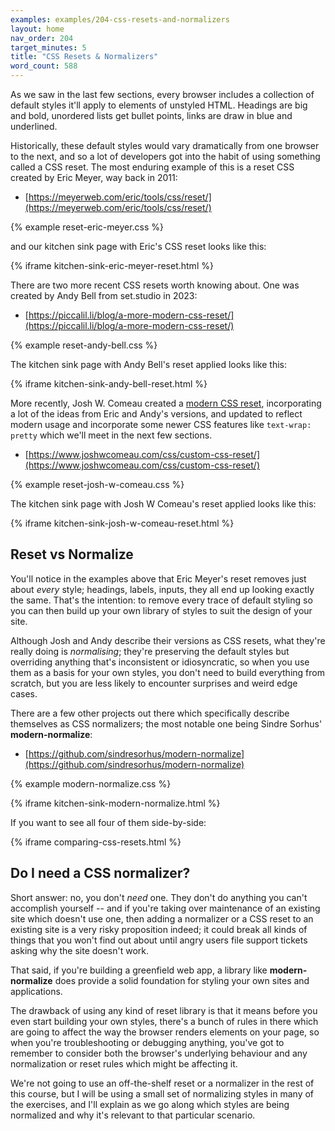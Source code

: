```yaml
---
examples: examples/204-css-resets-and-normalizers
layout: home
nav_order: 204
target_minutes: 5
title: "CSS Resets & Normalizers"
word_count: 588
---
```

As we saw in the last few sections, every browser includes a collection of default styles it'll apply to elements of unstyled HTML. Headings are big and bold, unordered lists get bullet points, links are draw in blue and underlined.

Historically, these default styles would vary dramatically from one browser to the next, and so a lot of developers got into the habit of using something called a CSS reset. The most enduring example of this is a reset CSS created by Eric Meyer, way back in 2011:

* [https://meyerweb.com/eric/tools/css/reset/](https://meyerweb.com/eric/tools/css/reset/)

{% example reset-eric-meyer.css %}

and our kitchen sink page with Eric's CSS reset looks like this:

{% iframe kitchen-sink-eric-meyer-reset.html %}

There are two more recent CSS resets worth knowing about. One was created by Andy Bell from set.studio in 2023:

* [https://piccalil.li/blog/a-more-modern-css-reset/](https://piccalil.li/blog/a-more-modern-css-reset/)

{% example reset-andy-bell.css %}

The kitchen sink page with Andy Bell's reset applied looks like this:

{% iframe kitchen-sink-andy-bell-reset.html %}

More recently, Josh W. Comeau created a [modern CSS reset](https://www.joshwcomeau.com/css/custom-css-reset/), incorporating a lot of the ideas from Eric and Andy's versions, and updated to reflect modern usage and incorporate some newer CSS features like `text-wrap: pretty` which we'll meet in the next few sections.

* [https://www.joshwcomeau.com/css/custom-css-reset/](https://www.joshwcomeau.com/css/custom-css-reset/)

 {% example reset-josh-w-comeau.css %}

The kitchen sink page with Josh W Comeau's reset applied looks like this:

{% iframe kitchen-sink-josh-w-comeau-reset.html %}

## Reset vs Normalize

You'll notice in the examples above that Eric Meyer's reset removes just about *every* style; headings, labels, inputs, they all end up looking exactly the same. That's the intention: to remove every trace of default styling so you can then build up your own library of styles to suit the design of your site.

Although Josh and Andy describe their versions as CSS resets, what they're really doing is *normalising*; they're preserving the default styles but overriding anything that's inconsistent or idiosyncratic, so when you use them as a basis for your own styles, you don't need to build everything from scratch, but you are less likely to encounter surprises and weird edge cases.

There are a few other projects out there which specifically describe themselves as CSS normalizers; the most notable one being Sindre Sorhus' **modern-normalize**:

* [https://github.com/sindresorhus/modern-normalize](https://github.com/sindresorhus/modern-normalize)

{% example modern-normalize.css %}

{% iframe kitchen-sink-modern-normalize.html %}

If you want to see all four of them side-by-side:

{% iframe comparing-css-resets.html %}

## Do I need a CSS normalizer?

Short answer: no, you don't *need* one. They don't do anything you can't accomplish yourself -- and if you're taking over maintenance of an existing site which doesn't use one, then adding a normalizer or a CSS reset to an existing site is a very risky proposition indeed; it could break all kinds of things that you won't find out about until angry users file support tickets asking why the site doesn't work.

That said, if you're building a greenfield web app, a library like **modern-normalize** does provide a solid foundation for styling your own sites and applications.

The drawback of using any kind of reset library is that it means before you even start building your own styles, there's a bunch of rules in there which are going to affect the way the browser renders elements on your page, so when you're troubleshooting or debugging anything, you've got to remember to consider both the browser's underlying behaviour and any normalization or reset rules which might be affecting it.

We're not going to use an off-the-shelf reset or a normalizer in the rest of this course, but I will be using a small set of normalizing styles in many of the exercises, and I'll explain as we go along which styles are being normalized and why it's relevant to that particular scenario.
